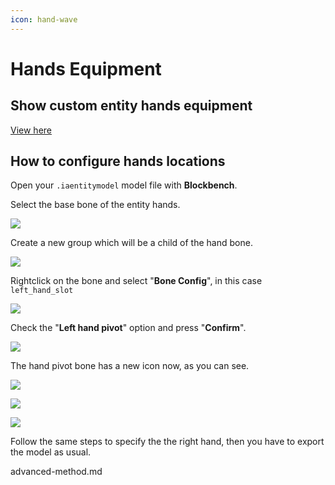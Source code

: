 ```yaml
---
icon: hand-wave
---
```


# Hands Equipment

## Show custom entity hands equipment


[View here](https://youtu.be/LL0c9U4q6gA)


## How to configure hands locations

Open your `.iaentitymodel` model file with **Blockbench**.

Select the base bone of the entity hands.

![](<../../../.gitbook/assets/image (144).png>)

Create a new group which will be a child of the hand bone.

![](<../../../.gitbook/assets/image (64).png>)

Rightclick on the bone and select "**Bone Config**", in this case `left_hand_slot`

![](<../../../.gitbook/assets/image (171).png>)

Check the "**Left hand pivot**" option and press "**Confirm**".

![](<../../../.gitbook/assets/image (100).png>)

The hand pivot bone has a new icon now, as you can see.

![](<../../../.gitbook/assets/image (98).png>)

![](<../../../.gitbook/assets/image (62).png>)

![](<../../../.gitbook/assets/image (147).png>)

Follow the same steps to specify the the right hand, then you have to export the model as usual.


<Card title="advanced-method.md" icon="text" href="/advanced-method.md/">
advanced-method.md
</Card>

